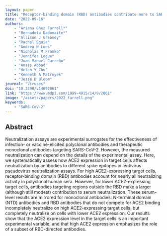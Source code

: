 ```yaml
---
layout: paper
title: "Receptor-binding domain (RBD) antibodies contribute more to SARS-CoV-2 neutralization when target cells express high levels of ACE2"
date: "2022-09-16"
authors: 
    - "Ariana Ghez Farrell*"
    - "Bernadeta Dadonaite*"
    - "Allison J Greaney"
    - "Rachel Eguia"
    - "Andrea N Loes"
    - "Nicholas M Franko"
    - "Jennifer Logue"
    - "Juan Manuel Carreño"
    - "Anass Abbad"
    - "Helen Y Chu"
    - "Kenneth A Matreyek"
    - "Jesse D Bloom"
journal: "Viruses"
doi: "10.3390/v14092061"
link: "https://www.mdpi.com/1999-4915/14/9/2061"
image: "/assets/papers/2022_farrell.png"
keywords:
    - "SARS-CoV-2"
---
```


## Abstract

Neutralization assays are experimental surrogates for the effectiveness of infection- or vaccine-elicited polyclonal antibodies and therapeutic monoclonal antibodies targeting SARS-CoV-2. However, the measured neutralization can depend on the details of the experimental assay. Here, we systematically assess how ACE2 expression in target cells affects neutralization by antibodies to different spike epitopes in lentivirus pseudovirus neutralization assays. For high ACE2-expressing target cells, receptor-binding domain (RBD) antibodies account for nearly all neutralizing activity in polyclonal human sera. However, for lower ACE2-expressing target cells, antibodies targeting regions outside the RBD make a larger (although still modest) contribution to serum neutralization. These serum-level results are mirrored for monoclonal antibodies: N-terminal domain (NTD) antibodies and RBD antibodies that do not compete for ACE2 binding incompletely neutralize on high ACE2-expressing target cells, but completely neutralize on cells with lower ACE2 expression. Our results show that the ACE2 expression level in the target cells is an important experimental variable, and that high ACE2 expression emphasizes the role of a subset of RBD-directed antibodies.
